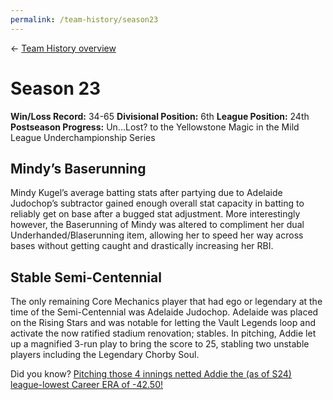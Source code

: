 ```yaml
---
permalink: /team-history/season23
---
```

← [Team History overview](/team-history)

# Season 23
**Win/Loss Record:** 34-65
**Divisional Position:** 6th 
**League Position:** 24th
**Postseason Progress:** Un...Lost? to the Yellowstone Magic in the Mild League Underchampionship Series

## Mindy’s Baserunning

Mindy Kugel’s average batting stats after partying due to Adelaide Judochop’s subtractor gained enough overall stat 
capacity in batting to reliably get on base after a bugged stat adjustment. More interestingly however, the Baserunning 
of Mindy was altered to compliment her dual Underhanded/Blaserunning item, allowing her to speed her way across bases 
without getting caught and drastically increasing her RBI.

## Stable Semi-Centennial

The only remaining Core Mechanics player that had ego or legendary at the time of the Semi-Centennial was Adelaide 
Judochop. Adelaide was placed on the Rising Stars and was notable for letting the Vault Legends loop and activate the 
now ratified stadium renovation; stables. In pitching, Addie let up a magnified 3-run play to bring the score to 25, 
stabling two unstable players including the Legendary Chorby Soul.

Did you know? [Pitching those 4 innings netted Addie the (as of S24) league-lowest Career ERA of -42.50!](https://blaseball-reference.com/players/adelaide-judochop)

